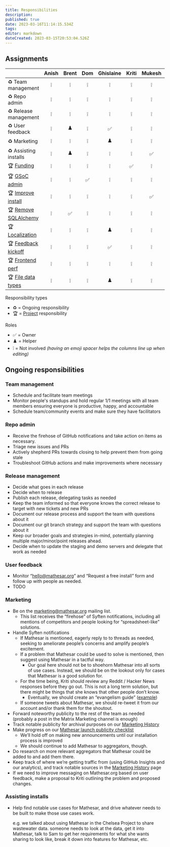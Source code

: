 ```yaml
---
title: Responsibilities
description: 
published: true
date: 2023-03-16T11:14:15.534Z
tags: 
editor: markdown
dateCreated: 2023-03-15T20:53:04.526Z
---
```


## Assignments

|                           | Anish | Brent | Dom  | Ghislaine | Kriti | Mukesh | Pavish | Rajat | Sean |
| --                        | :--:  | :--:  | :--: | :--:      |  :--: | :--:   | :--:   | :--:  | :--: |
| ♻️ Team management        | ❕    | ❕    | ❕   | ❕        | ❕    | ❕    | ❕     | ❕    | ✅   |
| ♻️ Repo admin             | ❕    | ❕    | ❕   | ❕        | ❕    | ❕    | ✅     | ❕    | ❕   |
| ♻️ Release management     | ❕    | ❕    | ❕   | ❕        | ❕    | ❕    | ✅     | ❕    | ❕   |
| ♻️ User feedback          | ❕    | ♟️    | ❕   | ✅        | ❕    | ❕    | ❕     | ❕    | ❕   |
| ♻️ Marketing              | ❕    | ❕    | ❕   | ♟️        | ❕    | ❕    | ❕     | ✅    | ♟️   |
| ♻️ Assisting installs     | ❕    | ♟️    | ❕   | ❕        | ❕    | ✅    | ❕     | ❕    | ❕   |
| 🏆 [Funding][1]           | ❕    | ❕    | ❕   | ❕        | ✅    | ❕    | ❕     | ❕    | ♟️   |
| 🏆 [GSoC admin][2]        | ❕    | ❕    | ✅   | ❕        | ❕    | ❕    | ❕     | ❕    | ❕   |
| 🏆 [Improve install][3]   | ❕    | ❕    | ❕   | ❕        | ❕    | ✅    | ♟️     | ❕    | ❕   |
| 🏆 [Remove SQLAlchemy][4] | ❕    | ✅    | ❕   | ❕        | ❕    | ❕    | ❕     | ❕    | ❕   |
| 🏆 [Localization][5]      | ❕    | ❕    | ❕   | ♟️        | ❕    | ❕    | ❕     | ✅    | ❕   |
| 🏆 [Feedback kickoff][6]  | ❕    | ❕    | ❕   | ✅        | ❕    | ❕    | ❕     | ❕    | ❕   |
| 🏆 [Frontend perf][7]     | ❕    | ❕    | ❕   | ❕        | ❕    | ❕    | ✅     | ❕    | ♟️   |
| 🏆 [File data types][8]   | ❕    | ❕    | ❕   | ♟️        | ❕    | ❕    | ❕     | ❕    | ✅   |

[1]: ./projects/funding.md
[2]: ./projects/gsoc-2023-admin.md
[3]: ./projects/installation-improvements.md
[4]: ./projects/removing-sqlalchemy.md
[5]: ./projects/localization.md
[6]: ./projects/user-feedback-kickoff.md
[7]: ./projects/frontend-tables-performance.md
[8]: ./projects/file-data-types.md

Responsibility types
- ♻️ = Ongoing responsibility
- 🏆 = [Project](./projects.md) responsibility

Roles
- ✅ = Owner
- ♟️ = Helper 
- ❕ = Not involved *(having an emoji spacer helps the columns line up when editing)*


## Ongoing responsibilities

### Team management

- Schedule and facilitate team meetings
- Monitor people's standups and hold regular 1/1 meetings with all team members ensuring everyone is productive, happy, and accountable
- Schedule team/community events and make sure they have facilitators

### Repo admin

- Receive the firehose of GitHub notifications and take action on items as necessary.
- Triage new issues and PRs
- Actively shepherd PRs towards closing to help prevent them from going stale
- Troubleshoot GitHub actions and make improvements where necessary

### Release management

- Decide what goes in each release
- Decide when to release
- Publish each release, delegating tasks as needed
- Keep the team informed so that everyone knows the correct release to target with new tickets and new PRs
- Document our release process and support the team with questions about it
- Document our git branch strategy and support the team with questions about it
- Keep our broader goals and strategies in-mind, potentially planning multiple major/minor/point releases ahead.
- Decide when to update the staging and demo servers and delegate that work as needed

### User feedback

- Monitor “hello@mathesar.org” and “Request a free install” form and follow up with people as needed.
- TODO

### Marketing

- Be on the marketing@mathesar.org mailing list.
    - This list receives the “firehose” of Syften notifications, including all mentions of competitors and people looking for “spreadsheet-like” solutions.
- Handle Syften notifications
    - If Mathesar is mentioned, eagerly reply to to threads as needed, seeking to ameliorate people’s concerns and amplify people’s excitement.
    - If a problem that Mathesar could be used to solve is mentioned, then suggest using Mathesar in a tactful way.
        - Our goal here should not be to shoehorn Mathesar into all sorts of use cases. Instead, we should be on the lookout only for cases that Mathesar is a good solution for.
    - For the time being, Kriti should review any Reddit / Hacker News responses before they go out. This is not a long term solution, but there might be things that she knows that other people don’t know.
        - Eventually, we should create an “evangelism guide” ([example](https://about.gitlab.com/handbook/marketing/community-relations/developer-evangelism/social-media/))
    - If someone tweets about Mathesar, we should re-tweet it from our account and/or thank them for the shoutout.
- Forward noteworthy publicity to the rest of the team as needed (probably a post in the Matrix Marketing channel is enough)
- Track notable publicity for archival purposes on our [Marketing History](./marketing/history.md)
- Make progress on our [Mathesar launch publicity checklist](https://github.com/centerofci/mathesar-website/issues/78)
    - We’ll hold off on making new announcements until our installation process is improved
    - We should continue to add Mathesar to aggregators, though.
- Do research on more relevant aggregators that Mathesar could be added to and add them there.
- Keep track of where we’re getting traffic from (using GitHub Insights and our analytics), and track notable sources in the [Marketing History](./marketing/history.md) page
- If we need to improve messaging on Mathesar.org based on user feedback, make a proposal to Kriti outlining the problem and proposed changes.

### Assisting installs

- Help find notable use cases for Mathesar, and drive whatever needs to be built to make those use cases work.
    
    e.g. we talked about using Mathesar in the Chelsea Project to share wastewater data. someone needs to look at the data, get it into Mathesar, talk to Sam to get her requirements for what she wants sharing to look like, break it down into features for Mathesar, etc.


